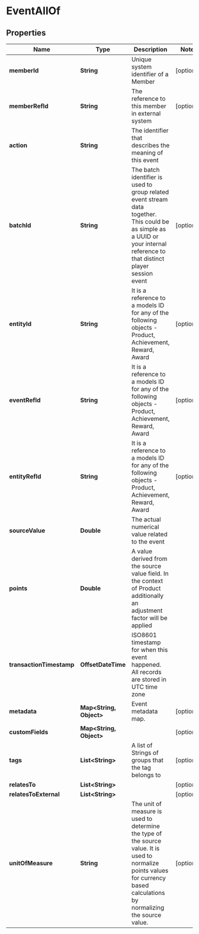 

# EventAllOf


## Properties

Name | Type | Description | Notes
------------ | ------------- | ------------- | -------------
**memberId** | **String** | Unique system identifier of a Member |  [optional]
**memberRefId** | **String** | The reference to this member in external system |  [optional]
**action** | **String** | The identifier that describes the meaning of this event | 
**batchId** | **String** | The batch identifier is used to group related event stream data together. This could be as simple as a UUID or your internal reference to that distinct player session event |  [optional]
**entityId** | **String** | It is a reference to a models ID for any of the following objects - Product, Achievement, Reward, Award |  [optional]
**eventRefId** | **String** | It is a reference to a models ID for any of the following objects - Product, Achievement, Reward, Award |  [optional]
**entityRefId** | **String** | It is a reference to a models ID for any of the following objects - Product, Achievement, Reward, Award |  [optional]
**sourceValue** | **Double** | The actual numerical value related to the event | 
**points** | **Double** | A value derived from the source value field. In the context of Product additionally an adjustment factor will be applied | 
**transactionTimestamp** | **OffsetDateTime** | ISO8601 timestamp for when this event happened. All records are stored in UTC time zone | 
**metadata** | **Map&lt;String, Object&gt;** | Event metadata map. |  [optional]
**customFields** | **Map&lt;String, Object&gt;** |  |  [optional]
**tags** | **List&lt;String&gt;** | A list of Strings of groups that the tag belongs to |  [optional]
**relatesTo** | **List&lt;String&gt;** |  |  [optional]
**relatesToExternal** | **List&lt;String&gt;** |  |  [optional]
**unitOfMeasure** | **String** | The unit of measure is used to determine the type of the source value. It is used to normalize points values for currency based calculations by normalizing the source value. |  [optional]



